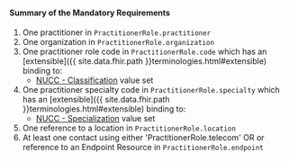 #### Summary of the Mandatory Requirements

1.  One practitioner in `PractitionerRole.practitioner`
1.  One organization in `PractitionerRole.organization`
1.  One practitioner role code in `PractitionerRole.code` which has an [extensible]({{ site.data.fhir.path }}terminologies.html#extensible) binding to:
    -    [NUCC - Classification](http://www.fhir.org/guides/argonaut/pd/release1/ValueSet-provider-role.html) value set 
1.  One practitioner specialty code in `PractitionerRole.specialty` which has an [extensible]({{ site.data.fhir.path }}terminologies.html#extensible) binding to:
    -    [NUCC - Specialization](http://www.fhir.org/guides/argonaut/pd/release1/ValueSet-provider-specialty.html) value set 
1.  One reference to a location in `PractitionerRole.location`
1.  At least one contact using either 'PractitionerRole.telecom' OR or reference to an Endpoint Resource in  `PractitionerRole.endpoint`
